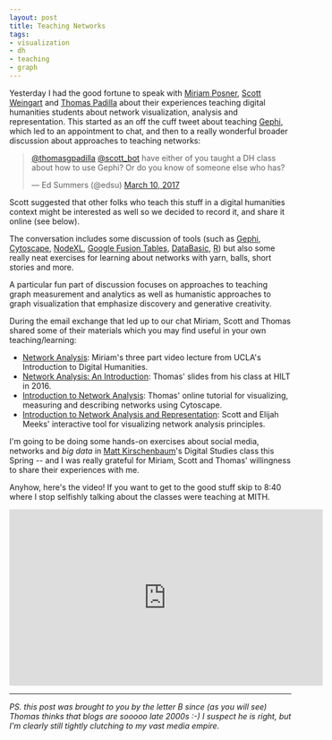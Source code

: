 ```yaml
---
layout: post
title: Teaching Networks
tags:
- visualization
- dh
- teaching
- graph
---
```


Yesterday I had the good fortune to speak with [Miriam Posner], [Scott Weingart]
and [Thomas Padilla] about their experiences teaching digital humanities
students about network visualization, analysis and representation. This started
as an off the cuff tweet about teaching [Gephi], which led to an appointment to
chat, and then to a really wonderful broader discussion about approaches to
teaching networks:

<blockquote class="twitter-tweet" data-lang="en"><p lang="en" dir="ltr"><a href="https://twitter.com/thomasgpadilla">@thomasgpadilla</a> <a href="https://twitter.com/scott_bot">@scott_bot</a> have either of you taught a DH class about how to use Gephi? Or do you know of someone else who has?</p>&mdash; Ed Summers (@edsu) <a href="https://twitter.com/edsu/status/840170601067212804">March 10, 2017</a></blockquote>
<script async src="//platform.twitter.com/widgets.js" charset="utf-8"></script>

Scott suggested that other folks who teach this stuff in a digital humanities
context might be interested as well so we decided to record it, and share it
online (see below).

The conversation includes some discussion of tools (such as [Gephi],
[Cytoscape], [NodeXL], [Google Fusion Tables], [DataBasic], [R]) but also some
really neat exercises for learning about networks with yarn, balls, short
stories and more.

A particular fun part of discussion focuses on approaches to teaching graph
measurement and analytics as well as humanistic approaches to graph
visualization that emphasize discovery and generative creativity.

During the email exchange that led up to our chat Miriam, Scott and Thomas
shared some of their materials which you may find useful in your own
teaching/learning:

* [Network Analysis](http://miriamposner.com/classes/dh101f16/tutorials-guides/network-analysis/): Miriam's three part video lecture from UCLA's Introduction to Digital Humanities.
* [Network Analysis: An Introduction](https://docs.google.com/presentation/d/12afAfAD6cftTKHwIWC5AWEDdU2PshFnyIYg29MmfwwA/edit?usp=sharing): Thomas' slides from his class at HILT in 2016.
* [Introduction to Network Analysis](http://www.thomaspadilla.org/cytoscape/): Thomas' online tutorial for visualizing, measuring and describing networks using Cytoscape.
* [Introduction to Network Analysis and Representation](https://emeeks.github.io/networks/): Scott and Elijah Meeks' interactive tool for visualizing network analysis principles.

I'm going to be doing some hands-on exercises about social media, networks and
*big data* in [Matt Kirschenbaum]'s Digital Studies class this Spring -- and I
was really grateful for Miriam, Scott and Thomas' willingness to share their
experiences with me.

Anyhow, here's the video! If you want to get to the good stuff skip to 8:40
where I stop selfishly talking about the classes were teaching at MITH.

<div style="text-align: middle">
<iframe width="560" height="315" src="https://www.youtube.com/embed/lAhvXWezwRQ" frameborder="0" allowfullscreen></iframe>
</div>


---

*PS. this post was brought to you by the letter B since (as you will see) Thomas
thinks that blogs are sooooo late 2000s :-) I suspect he is right, but I'm
clearly still tightly clutching to my vast media empire.*

[Gephi]: https://gephi.org/
[Cytoscape]: http://cytoscape.org/
[Miriam Posner]: https://twitter.com/miriamkp
[Scott Weingart]: https://twitter.com/scott_bot
[Thomas Padilla]:https://twitter.com/thomasgpadilla
[NodeXL]: https://nodexl.codeplex.com/
[Google Fusion Tables]: https://en.wikipedia.org/wiki/Google_Fusion_Tables
[databasic]: https://databasic.io/en/
[Matt Kirschenbaum]: https://twitter.com/mkirschenbaum
[R]: https://www.r-project.org/
